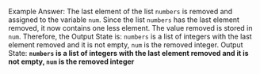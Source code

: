 Example Answer:
The last element of the list `numbers` is removed and assigned to the variable `num`. Since the list `numbers` has the last element removed, it now contains one less element. The value removed is stored in `num`. Therefore, the Output State is: `numbers` is a list of integers with the last element removed and it is not empty, `num` is the removed integer.
Output State: **`numbers` is a list of integers with the last element removed and it is not empty, `num` is the removed integer**